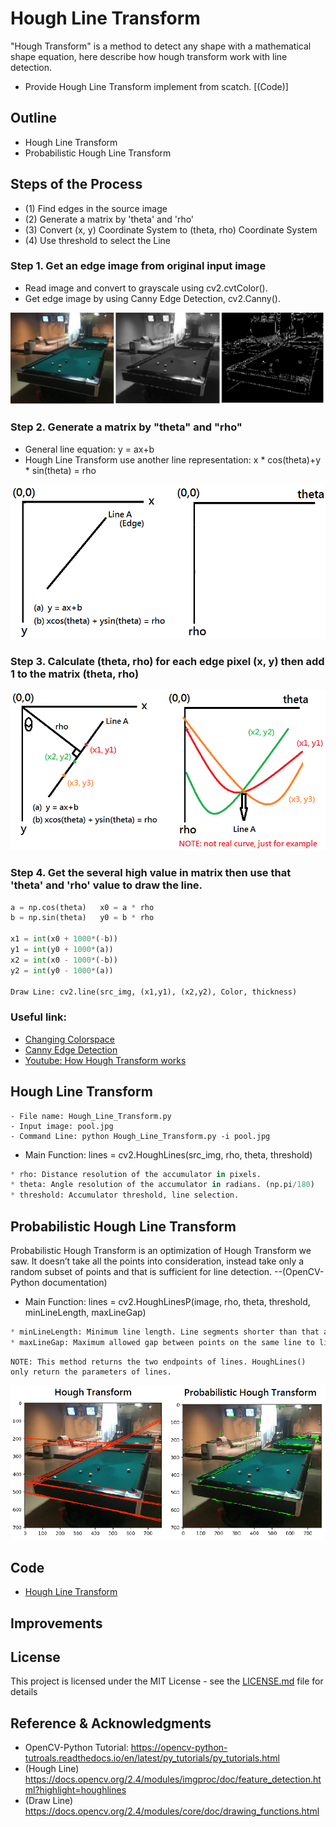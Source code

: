 # Hough Line Transform
"Hough Transform" is a method to detect any shape with a mathematical shape equation, here describe how hough transform work with line detection.

* Provide Hough Line Transform implement from scatch. [(Code)]

## Outline
- Hough Line Transform
- Probabilistic Hough Line Transform

## Steps of the Process
* (1) Find edges in the source image
* (2) Generate a matrix by 'theta' and 'rho'
* (3) Convert (x, y) Coordinate System to (theta, rho) Coordinate System
* (4) Use threshold to select the Line

### Step 1. Get an edge image from original input image

* Read image and convert to grayscale using cv2.cvtColor().
* Get edge image by using Canny Edge Detection, cv2.Canny().

![](README_IMG/step1.png)

### Step 2. Generate a matrix by "theta" and "rho"

* General line equation: y = ax+b
* Hough Line Transform use another line representation: x * cos(theta)+y * sin(theta) = rho

![](README_IMG/step2.png)

### Step 3. Calculate (theta, rho) for each edge pixel (x, y) then add 1 to the matrix (theta, rho)

![](README_IMG/step3.png)

### Step 4. Get the several high value in matrix then use that 'theta' and 'rho' value to draw the line.

```python
a = np.cos(theta)   x0 = a * rho
b = np.sin(theta)   y0 = b * rho

x1 = int(x0 + 1000*(-b))
y1 = int(y0 + 1000*(a))
x2 = int(x0 - 1000*(-b))
y2 = int(y0 - 1000*(a))

Draw Line: cv2.line(src_img, (x1,y1), (x2,y2), Color, thickness)
```

### Useful link:

- [Changing Colorspace](https://github.com/Hank-Tsou/Computer-Vision-OpenCV-Python/tree/master/tutorials/Image_Processing/1_Changing_colorspace)
- [Canny Edge Detection](https://github.com/Hank-Tsou/Computer-Vision-OpenCV-Python/tree/master/tutorials/Image_Processing/6_Canny_Edge_Detection)
- [Youtube: How Hough Transform works](https://www.youtube.com/watch?v=4zHbI-fFIlI)

## Hough Line Transform
```
- File name: Hough_Line_Transform.py
- Input image: pool.jpg
- Command Line: python Hough_Line_Transform.py -i pool.jpg
```

* Main Function: lines = cv2.HoughLines(src_img, rho, theta, threshold)
```python
* rho: Distance resolution of the accumulator in pixels.
* theta: Angle resolution of the accumulator in radians. (np.pi/180)
* threshold: Accumulator threshold, line selection.
```

## Probabilistic Hough Line Transform
Probabilistic Hough Transform is an optimization of Hough Transform we saw. It doesn’t take all the points into consideration, instead take only a random subset of points and that is sufficient for line detection.  --(OpenCV-Python documentation)

* Main Function: lines = cv2.HoughLinesP(image, rho, theta, threshold, minLineLength, maxLineGap)
```python
* minLineLength: Minimum line length. Line segments shorter than that are rejected.
* maxLineGap: Maximum allowed gap between points on the same line to link them.
```
```
NOTE: This method returns the two endpoints of lines. HoughLines() only return the parameters of lines.
```

![](README_IMG/line.png)

## Code
- [Hough Line Transform](https://github.com/Hank-Tsou/Computer-Vision-OpenCV-Python/tree/master/tutorials/Image_Processing/11_Hough_Line_Transform)

## Improvements

## License

This project is licensed under the MIT License - see the [LICENSE.md](LICENSE.md) file for details

## Reference & Acknowledgments

* OpenCV-Python Tutorial: https://opencv-python-tutroals.readthedocs.io/en/latest/py_tutorials/py_tutorials.html
* (Hough Line) https://docs.opencv.org/2.4/modules/imgproc/doc/feature_detection.html?highlight=houghlines
* (Draw Line) https://docs.opencv.org/2.4/modules/core/doc/drawing_functions.html
